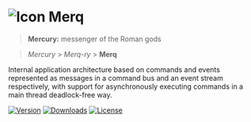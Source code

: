 ![Icon](https://raw.github.com/Xamarin/Merq/main/icon/32.png) Merq
================

> **Mercury:** messenger of the Roman gods

> *Mercury* > *Merq-ry* > **Merq** 

Internal application architecture based on commands and events represented as 
messages in a command bus and an event stream respectively, with support for 
asynchronously executing commands in a main thread deadlock-free way.  

[![Version](https://img.shields.io/nuget/vpre/Merq.svg?color=royalblue)](https://www.nuget.org/packages/Merq)
[![Downloads](https://img.shields.io/nuget/dt/Merq.svg?color=green)](https://www.nuget.org/packages/Merq)
[![License](https://img.shields.io/github/license/devlooped/Merq.svg?color=blue)](https://github.com/devlooped/Merq/blob/main/license.txt)

